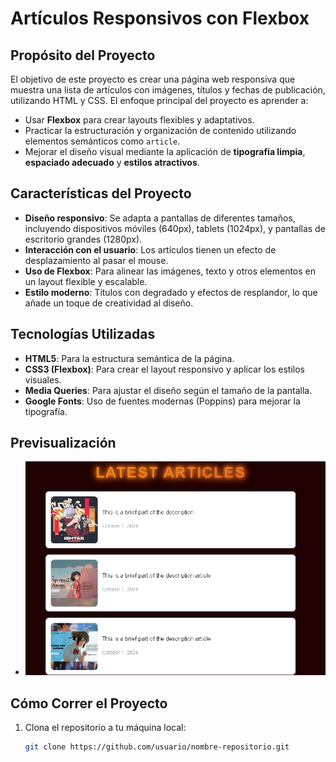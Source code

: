 # Artículos Responsivos con Flexbox

## Propósito del Proyecto

El objetivo de este proyecto es crear una página web responsiva que muestra una lista de artículos con imágenes, títulos y fechas de publicación, utilizando HTML y CSS. El enfoque principal del proyecto es aprender a:

- Usar **Flexbox** para crear layouts flexibles y adaptativos.
- Practicar la estructuración y organización de contenido utilizando elementos semánticos como `article`.
- Mejorar el diseño visual mediante la aplicación de **tipografía limpia**, **espaciado adecuado** y **estilos atractivos**.

## Características del Proyecto

- **Diseño responsivo**: Se adapta a pantallas de diferentes tamaños, incluyendo dispositivos móviles (640px), tablets (1024px), y pantallas de escritorio grandes (1280px).
- **Interacción con el usuario**: Los artículos tienen un efecto de desplazamiento al pasar el mouse.
- **Uso de Flexbox**: Para alinear las imágenes, texto y otros elementos en un layout flexible y escalable.
- **Estilo moderno**: Títulos con degradado y efectos de resplandor, lo que añade un toque de creatividad al diseño.

## Tecnologías Utilizadas

- **HTML5**: Para la estructura semántica de la página.
- **CSS3 (Flexbox)**: Para crear el layout responsivo y aplicar los estilos visuales.
- **Media Queries**: Para ajustar el diseño según el tamaño de la pantalla.
- **Google Fonts**: Uso de fuentes modernas (Poppins) para mejorar la tipografía.

## Previsualización

- <img src="./img/Captura de pantalla_1-10-2024_173325_127.0.0.1.jpeg" alt="Prueba" width=""/>

## Cómo Correr el Proyecto

1. Clona el repositorio a tu máquina local:
   ```bash
   git clone https://github.com/usuario/nombre-repositorio.git
